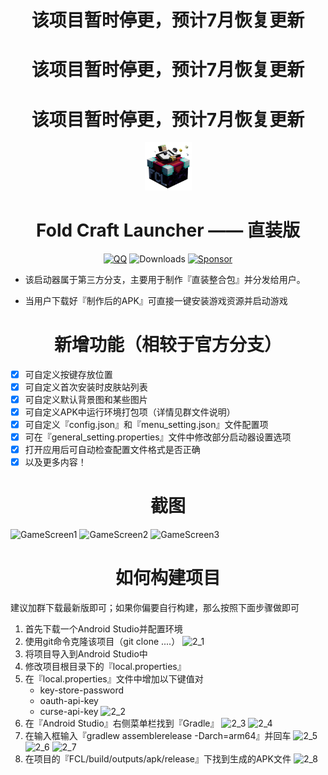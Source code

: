 <h1 align="center">该项目暂时停更，预计7月恢复更新</h1>
<h1 align="center">该项目暂时停更，预计7月恢复更新</h1>
<h1 align="center">该项目暂时停更，预计7月恢复更新</h1>

<div align="center">
    <img width="75" src="/FCL/src/main/res/drawable/img_app.png"></img>
</div>

<h1 align="center">Fold Craft Launcher —— 直装版</h1>

<div align="center">

[![QQ](https://img.shields.io/badge/QQ-4903FC?style=for-the-badge&logoColor=white)](https://qm.qq.com/q/EHHDtWjdFS)
![Downloads](https://img.shields.io/github/downloads/FCL-Team/FoldCraftLauncher/total?color=green&style=for-the-badge)
[![Sponsor](https://img.shields.io/badge/sponsor-30363D?style=for-the-badge&logo=GitHub-Sponsors&logoColor=#EA4AAA)](https://afdian.com/@tungs)

</div>

- 该启动器属于第三方分支，主要用于制作『直装整合包』并分发给用户。

- 当用户下载好『制作后的APK』可直接一键安装游戏资源并启动游戏

<h1 align="center">新增功能（相较于官方分支）</h1>

- [x] 可自定义按键存放位置
- [x] 可自定义首次安装时皮肤站列表
- [x] 可自定义默认背景图和某些图片
- [x] 可自定义APK中运行环境打包项（详情见群文件说明）
- [x] 可自定义『config.json』和『menu_setting.json』文件配置项
- [x] 可在『general_setting.properties』文件中修改部分启动器设置选项
- [x] 打开应用后可自动检查配置文件格式是否正确
- [x] 以及更多内容！

<h1 align="center">截图</h1>

![GameScreen1](https://icraft.ren:90/tmp/FCL-image/1.jpg)
![GameScreen2](https://icraft.ren:90/tmp/FCL-image/2.jpg)
![GameScreen3](https://icraft.ren:90/tmp/FCL-image/3.jpg)

<h1 align="center">如何构建项目</h1>

建议加群下载最新版即可；如果你偏要自行构建，那么按照下面步骤做即可
1. 首先下载一个Android Studio并配置环境
2. 使用git命令克隆该项目（git clone ....）
   ![2_1](https://icraft.ren:90/tmp/FCL-image/2_1.jpg)
4. 将项目导入到Android Studio中
5. 修改项目根目录下的『local.properties』
6. 在『local.properties』文件中增加以下键值对
   * key-store-password
   * oauth-api-key
   * curse-api-key
     ![2_2](https://icraft.ren:90/tmp/FCL-image/2_2.jpg)
7. 在『Android Studio』右侧菜单栏找到『Gradle』
   ![2_3](https://icraft.ren:90/tmp/FCL-image/2_3.png)
   ![2_4](https://icraft.ren:90/tmp/FCL-image/2_4.png)
8. 在输入框输入『gradlew assemblerelease -Darch=arm64』并回车
   ![2_5](https://icraft.ren:90/tmp/FCL-image/2_5.png)
   ![2_6](https://icraft.ren:90/tmp/FCL-image/2_6.png)
   ![2_7](https://icraft.ren:90/tmp/FCL-image/2_7.png)
9. 在项目的『FCL/build/outputs/apk/release』下找到生成的APK文件
   ![2_8](https://icraft.ren:90/tmp/FCL-image/2_8.png)
